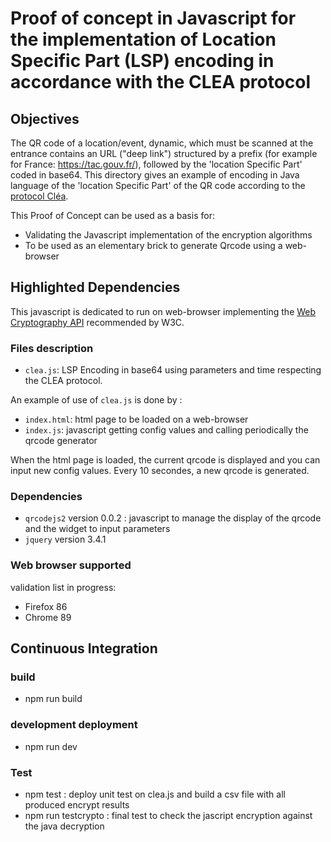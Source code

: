 # Proof of concept in Javascript for the implementation of Location Specific Part (LSP) encoding in accordance with the CLEA protocol

## Objectives

The QR code of a location/event, dynamic, which must be scanned at the entrance contains an URL ("deep link") structured by a prefix (for example for France: https://tac.gouv.fr/), followed by the 'location Specific Part' coded in base64. This directory gives an example of encoding in Java language of the 'location Specific Part' of the QR code according to the [protocol Cléa](https://hal.inria.fr/hal-03146022).

This Proof of Concept can be used as a basis for:

* Validating the Javascript implementation of the encryption algorithms
* To be used as an elementary brick to generate Qrcode using a web-browser

## Highlighted Dependencies

This javascript is dedicated to run on web-browser implementing the [Web Cryptography API](https://www.w3.org/TR/WebCryptoAPI/) recommended by W3C.

### Files description

* `clea.js`: LSP Encoding in base64 using parameters and time respecting the CLEA protocol.

An example of use of `clea.js` is done by :

* `index.html`: html page to be loaded on a web-browser
* `index.js`: javascript getting config values and calling periodically the qrcode generator

When the html page is loaded, the current qrcode is displayed and you can input new config values. Every 10 secondes, a new qrcode is generated.

### Dependencies
* `qrcodejs2` version 0.0.2 : javascript to manage the display of the qrcode and the widget to input parameters
* `jquery` version 3.4.1

### Web browser supported

validation list in progress:

* Firefox 86
* Chrome 89

## Continuous Integration

### build
* npm run build

### development deployment
* npm run dev

### Test
* npm test : deploy unit test on clea.js and build a csv file with all produced encrypt results
* npm run testcrypto : final test to check the jascript encryption against the java decryption

